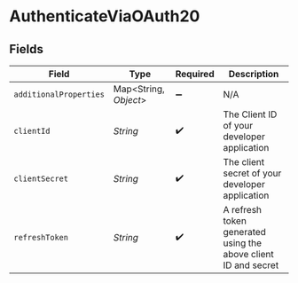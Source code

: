 # AuthenticateViaOAuth20


## Fields

| Field                                                          | Type                                                           | Required                                                       | Description                                                    |
| -------------------------------------------------------------- | -------------------------------------------------------------- | -------------------------------------------------------------- | -------------------------------------------------------------- |
| `additionalProperties`                                         | Map\<String, *Object*>                                         | :heavy_minus_sign:                                             | N/A                                                            |
| `clientId`                                                     | *String*                                                       | :heavy_check_mark:                                             | The Client ID of your developer application                    |
| `clientSecret`                                                 | *String*                                                       | :heavy_check_mark:                                             | The client secret of your developer application                |
| `refreshToken`                                                 | *String*                                                       | :heavy_check_mark:                                             | A refresh token generated using the above client ID and secret |